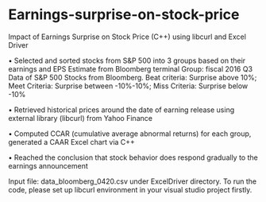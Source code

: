 # Earnings-surprise-on-stock-price
Impact of Earnings Surprise on Stock Price (C++) using libcurl and Excel Driver

•	Selected and sorted stocks from S&P 500 into 3 groups based on their earnings and EPS Estimate from Bloomberg terminal
Group: fiscal 2016 Q3 Data of S&P 500 Stocks from Bloomberg. Beat criteria: Surprise above 10%; Meet Criteria: Surprise between -10%-10%; Miss Criteria: Surprise below -10%

•	Retrieved historical prices around the date of earning release using external library (libcurl) from Yahoo Finance

•	Computed CCAR (cumulative average abnormal returns) for each group, generated a CAAR Excel chart via C++

•	Reached the conclusion that stock behavior does respond gradually to the earnings announcement

Input file: data_bloomberg_0420.csv under ExcelDriver directory. To run the code, please set up libcurl environment in your visual studio project firstly.
